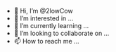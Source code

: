 - 👋 Hi, I’m @2lowCow
- 👀 I’m interested in ...
- 🌱 I’m currently learning ...
- 💞️ I’m looking to collaborate on ...
- 📫 How to reach me ...

<!---
2lowCow/2lowCow is a ✨ special ✨ repository because its `README.md` (this file) appears on your GitHub profile.
You can click the Preview link to take a look at your changes.
--->
